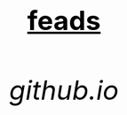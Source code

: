 <html>
  <head>
   <title>video</title>
  </head>
   <body background="![istockphoto-1448167345-1024x1024](https://github.com/bulbuwad/rower.github.io./assets/168969318/99e5f3a9-6ba1-41a6-877b-c2e1f45fc422)">
    <center><h1><font size="120"><font color="black"><u>feads</u></p></h1></center>
		<center><h6><font size="10"><font color="black"><p>github.io</p></h6></center>
   </body>
</html>



